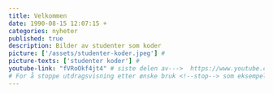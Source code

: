 ```yaml
---
title: Velkommen
date: 1990-08-15 12:07:15 +
categories: nyheter
published: true
description: Bilder av studenter som koder
picture: ['/assets/studenter-koder.jpeg'] # 
picture-texts: ['studenter koder'] # 
youtube-link: "fVRoOkf4jt4" # siste delen av--->  https://www.youtube.com/watch?v=eVYyFNAwHk4
# For å stoppe utdragsvisning etter ønske bruk <!--stop--> som eksempelet under viser
---
```


<!--stop--> 